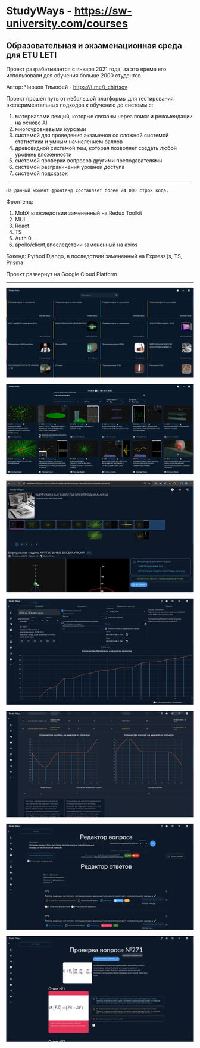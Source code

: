 # StudyWays - https://sw-university.com/courses

## Образовательная и экзаменационная среда для ETU LETI

Проект разрабатывается с января 2021 года, за это время
его использовали для обучения больше 2000 студентов.

Автор: Чирцов Тимофей - https://t.me/t_chirtsov

Проект прошел путь от небольшой платформы для тестирования экспериментальных подходов к обучению
до системы с:

1. материалами лекций, которые связаны через поиск и рекомендации на основе AI
2. многоуровневыми курсами
3. системой для проведения экзаменов со сложной системой статистики и умным начислением баллов
4. древовидной системой тем, которая позволяет создать любой уровень вложенности
5. системой проверки вопросов другими преподавателями
6. системой разграничения уровней доступа
7. системой подсказок

---

    На данный момент фронтенд составляет более 24 000 строк кода.

Фронтенд:

1. MobX,впоследствии замененный на Redux Toolkit
2. MUI
3. React
4. TS
5. Auth 0
6. apollo/client,впоследствии замененный на axios

Бэкенд:
Pythod Django, в последствии замененный на Express js, TS, Prisma

Проект развернут на Google Cloud Platform

---

![courses_2.png](screenshots%2Fcourses_2.png)

![cards_2.png](screenshots%2Fcards_2.png)

![in_course_3.png](screenshots%2Fin_course_3.png)

![Снимок экрана 2023-10-22 в 14.00.04.png](screenshots%2F%D0%A1%D0%BD%D0%B8%D0%BC%D0%BE%D0%BA%20%D1%8D%D0%BA%D1%80%D0%B0%D0%BD%D0%B0%202023-10-22%20%D0%B2%2014.00.04.png)

![Снимок экрана 2023-10-22 в 14.00.56.png](screenshots%2F%D0%A1%D0%BD%D0%B8%D0%BC%D0%BE%D0%BA%20%D1%8D%D0%BA%D1%80%D0%B0%D0%BD%D0%B0%202023-10-22%20%D0%B2%2014.00.56.png)

![Снимок экрана 2023-10-22 в 14.02.51.png](screenshots%2F%D0%A1%D0%BD%D0%B8%D0%BC%D0%BE%D0%BA%20%D1%8D%D0%BA%D1%80%D0%B0%D0%BD%D0%B0%202023-10-22%20%D0%B2%2014.02.51.png)

![Снимок экрана 2023-10-22 в 14.03.48.png](screenshots%2F%D0%A1%D0%BD%D0%B8%D0%BC%D0%BE%D0%BA%20%D1%8D%D0%BA%D1%80%D0%B0%D0%BD%D0%B0%202023-10-22%20%D0%B2%2014.03.48.png)



